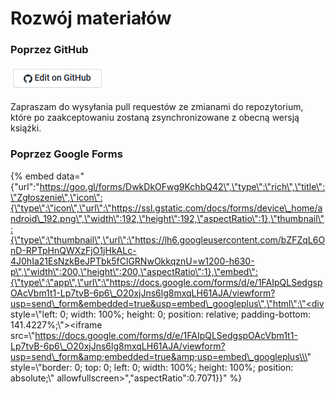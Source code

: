 # Rozwój materiałów

### Poprzez GitHub

![](.gitbook/assets/editodgithub.PNG)

Zapraszam do wysyłania pull requestów ze zmianami do repozytorium, które po zaakceptowaniu zostaną zsynchronizowane z obecną wersją książki.

### Poprzez Google Forms

{% embed data="{\"url\":\"https://goo.gl/forms/DwkDkOFwg9KchbQ42\",\"type\":\"rich\",\"title\":\"Zgłoszenie\",\"icon\":{\"type\":\"icon\",\"url\":\"https://ssl.gstatic.com/docs/forms/device\_home/android\_192.png\",\"width\":192,\"height\":192,\"aspectRatio\":1},\"thumbnail\":{\"type\":\"thumbnail\",\"url\":\"https://lh6.googleusercontent.com/bZFZqL6OnD-RPTpHnQWXzFjO1jHkALc-4J0hIa21EsNzkBeJPTbk5fClGRNwOkkqznU=w1200-h630-p\",\"width\":200,\"height\":200,\"aspectRatio\":1},\"embed\":{\"type\":\"app\",\"url\":\"https://docs.google.com/forms/d/e/1FAIpQLSedgspOAcVbm1t1-Lp7tvB-6p6\_O20xjJns6lg8mxqLH61AJA/viewform?usp=send\_form&embedded=true&usp=embed\_googleplus\",\"html\":\"<div style=\\\"left: 0; width: 100%; height: 0; position: relative; padding-bottom: 141.4227%;\\\"><iframe src=\\\"https://docs.google.com/forms/d/e/1FAIpQLSedgspOAcVbm1t1-Lp7tvB-6p6\_O20xjJns6lg8mxqLH61AJA/viewform?usp=send\_form&amp;embedded=true&amp;usp=embed\_googleplus\\\" style=\\\"border: 0; top: 0; left: 0; width: 100%; height: 100%; position: absolute;\\\" allowfullscreen></iframe></div>\",\"aspectRatio\":0.7071}}" %}

